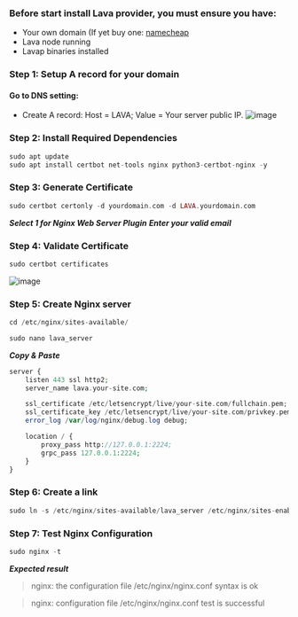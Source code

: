 ### Before start install Lava provider, you must ensure you have:
* Your own domain (If yet buy one: [namecheap](https://www.namecheap.com/)
* Lava node running
* Lavap binaries installed
### Step 1: Setup A record for your domain

#### Go to DNS setting:
* Create A record: Host = LAVA; Value = Your server public IP.
![image](https://github.com/vnbnode/VNBnode-Guides/assets/128967122/91f04293-70d9-4b87-9f8b-66808ce1940a)
### Step 2: Install Required Dependencies
```php
sudo apt update
sudo apt install certbot net-tools nginx python3-certbot-nginx -y
```
### Step 3: Generate Certificate
```php
sudo certbot certonly -d yourdomain.com -d LAVA.yourdomain.com
```
***Select 1 for Nginx Web Server Plugin***
***Enter your valid email***
### Step 4: Validate Certificate
```php
sudo certbot certificates
```
![image](https://github.com/vnbnode/VNBnode-Guides/assets/128967122/daaf691f-8ed4-46f2-b22d-563176743bee)
### Step 5: Create Nginx server
```php
cd /etc/nginx/sites-available/
```
```php
sudo nano lava_server
```
***Copy & Paste***
```php
server {
    listen 443 ssl http2;
    server_name lava.your-site.com;

    ssl_certificate /etc/letsencrypt/live/your-site.com/fullchain.pem;
    ssl_certificate_key /etc/letsencrypt/live/your-site.com/privkey.pem;
    error_log /var/log/nginx/debug.log debug;

    location / {
        proxy_pass http://127.0.0.1:2224;
        grpc_pass 127.0.0.1:2224;
    }
}
```
### Step 6: Create a link
```php
sudo ln -s /etc/nginx/sites-available/lava_server /etc/nginx/sites-enabled/lava_server
```
### Step 7: Test Nginx Configuration
```php
sudo nginx -t
```
***Expected result***
> nginx: the configuration file /etc/nginx/nginx.conf syntax is ok

> nginx: configuration file /etc/nginx/nginx.conf test is successful

